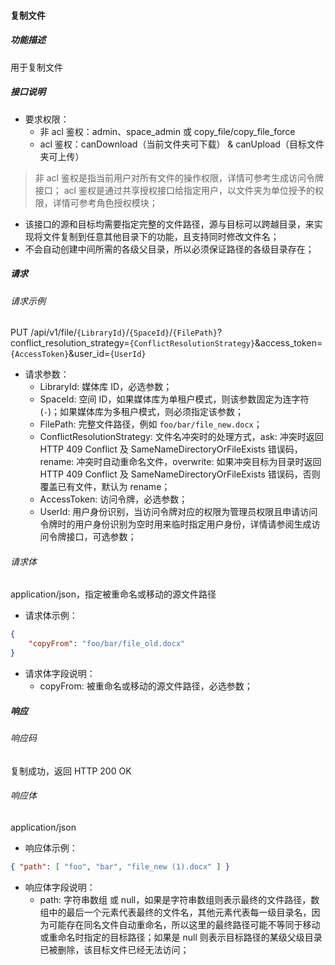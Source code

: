 #### 复制文件

##### 功能描述

用于复制文件

##### 接口说明

- 要求权限：
    - 非 acl 鉴权：admin、space_admin 或 copy_file/copy_file_force
    - acl 鉴权：canDownload（当前文件夹可下载） & canUpload（目标文件夹可上传）

> 非 acl 鉴权是指当前用户对所有文件的操作权限，详情可参考生成访问令牌接口；
> acl 鉴权是通过共享授权接口给指定用户，以文件夹为单位授予的权限，详情可参考角色授权模块；

- 该接口的源和目标均需要指定完整的文件路径，源与目标可以跨越目录，来实现将文件复制到任意其他目录下的功能，且支持同时修改文件名；
- 不会自动创建中间所需的各级父目录，所以必须保证路径的各级目录存在；

##### 请求

###### 请求示例  

PUT /api/v1/file/`{LibraryId}`/`{SpaceId}`/`{FilePath}`?conflict_resolution_strategy=`{ConflictResolutionStrategy}`&access_token=`{AccessToken}`&user_id=`{UserId}`

- 请求参数：
    - LibraryId: 媒体库 ID，必选参数；
    - SpaceId: 空间 ID，如果媒体库为单租户模式，则该参数固定为连字符(`-`)；如果媒体库为多租户模式，则必须指定该参数；
    - FilePath: 完整文件路径，例如 `foo/bar/file_new.docx`；
    - ConflictResolutionStrategy: 文件名冲突时的处理方式，ask: 冲突时返回 HTTP 409 Conflict 及 SameNameDirectoryOrFileExists 错误码，rename: 冲突时自动重命名文件，overwrite: 如果冲突目标为目录时返回 HTTP 409 Conflict 及 SameNameDirectoryOrFileExists 错误码，否则覆盖已有文件，默认为 rename；
    - AccessToken: 访问令牌，必选参数；
    - UserId: 用户身份识别，当访问令牌对应的权限为管理员权限且申请访问令牌时的用户身份识别为空时用来临时指定用户身份，详情请参阅生成访问令牌接口，可选参数；

###### 请求体

application/json，指定被重命名或移动的源文件路径

- 请求体示例：
```json
{
    "copyFrom": "foo/bar/file_old.docx"
}
```
- 请求体字段说明：
    - copyFrom: 被重命名或移动的源文件路径，必选参数；

##### 响应

###### 响应码

复制成功，返回 HTTP 200 OK

###### 响应体

application/json

- 响应体示例：
```json
{ "path": [ "foo", "bar", "file_new (1).docx" ] }
```
- 响应体字段说明：
    - path: 字符串数组 或 null，如果是字符串数组则表示最终的文件路径，数组中的最后一个元素代表最终的文件名，其他元素代表每一级目录名，因为可能存在同名文件自动重命名，所以这里的最终路径可能不等同于移动或重命名时指定的目标路径；如果是 null 则表示目标路径的某级父级目录已被删除，该目标文件已经无法访问；
